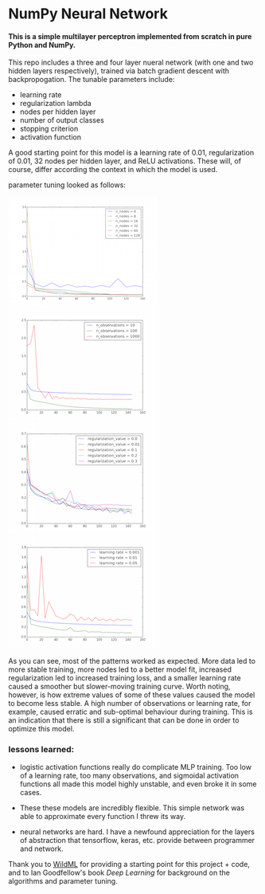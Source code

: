 # NumPy Neural Network
#### This is a simple multilayer perceptron implemented from scratch in pure Python and NumPy.

This repo includes a three and four layer nueral network (with one and two hidden layers respectively), trained via batch gradient descent with backpropogation. The tunable parameters include:
* learning rate
* regularization lambda
* nodes per hidden layer
* number of output classes
* stopping criterion
* activation function

A good starting point for this model is a learning rate of 0.01, regularization of 0.01, 32 nodes per hidden layer, and ReLU activations. These will, of course, differ according the context in which the model is used. 

parameter tuning looked as follows:

![inline 50%](images/num_nodes.png)![inline 50%](images/num_observations.png)
![inline 50%](images/regularization.png)![inline 50%](images/learning_rate.png)

As you can see, most of the patterns worked as expected. More data led to more stable training, more nodes led to a better model fit, increased regularization led to increased training loss, and a smaller learning rate caused a smoother but slower-moving training curve. Worth noting, however, is how extreme values of some of these values caused the model to become less stable. A high number of observations or learning rate, for example, caused erratic and sub-optimal behaviour during training. This is an indication that there is still a significant that can be done in order to optimize this model. 

### lessons learned:
* logistic activation functions really do complicate MLP training. Too low of a learning rate, too many observations, and sigmoidal activation functions all made this model highly unstable, and even broke it in some cases.

* These these models  are incredibly flexible. This simple network was able to approximate every function I threw its way.

* neural networks are hard. I have a newfound appreciation for the layers of abstraction that tensorflow, keras, etc. provide between programmer and network.


Thank you to [WildML](http://www.wildml.com/2015/09/implementing-a-neural-network-from-scratch/) for providing a starting point for this project + code, and to Ian Goodfellow's book *Deep Learning* for background on the algorithms and parameter tuning.